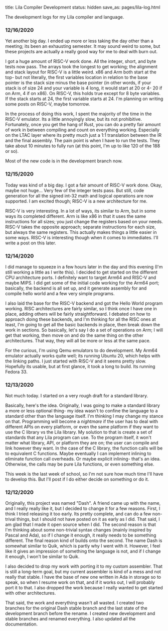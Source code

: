 title: Lila Compiler Development
status: hidden
save_as: pages/lila-log.html

The development logs for my Lila compiler and language.

### 12/16/2020

Yet another big day. I ended up more or less taking the day other than a meeting; its been an exhausting semester. It may sound weird to some, but these projects are actually a really good way for me to deal with burn out.

I got a huge amount of RISC-V work done. All the integer, short, and byte tests now pass. The arrays took the longest to get working; the alignment and stack layout for RISC-V is a little weird. x86 and Arm both start at the top- but not literally, the first variables location in relation to the base pointer is the stack size minus the base pointer (in other words, if your stack is of size 24 and your variable is 4 long, it would start at 20 or 4- 20 if on Arm, 4 if on x86). On RISC-V, this holds true except for 8 byte variables. If the stack starts at 24, the first variable starts at 24. I'm planning on writing some posts on RISC-V, maybe tomorrow.

In the process of doing this work, I spent the majority of the time in the RISC-V emulator. Its a little annoyingly slow, but its not prohibitive. Fortunately, once you get the hang of Rust, you can do a pretty fair amount of work in between compiling and count on everything working. Especially on the LTAC layer where its pretty much just a 1:1 translation between the IR and the final assembly. The pain point is when I have to run the tests. They take about 10 minutes to fully run (at this point, I'm up to like 120 of the 188 or so).

Most of the new code is in the development branch now.

### 12/15/2020

Today was kind of a big day. I got a fair amount of RISC-V work done. Okay, maybe not huge... Very few of the integer tests pass. But still, code generation for all the signed int-32 math and logical operations are now supported. I am excited though; RISC-V is a new architecture for me.

RISC-V is very interesting. In a lot of ways, its similar to Arm, but in some ways its completed different. Arm is like x86 in that it uses the same instructions for all sizes; you just change the registers based on your needs. RISC-V takes the opposite approach; separate instructions for each size, but always the same registers. This actually makes things a little easier in some ways. RISC-V is interesting though when it comes to immediates. I'll write a post on this later.

### 12/14/2020

I did manage to squeeze in a few hours later in the day and this evening (I'm still working a little as I write this). I decided to get started on the different CPU architecture ports. I definitely want to target Arm64 and RISC-V and maybe MIPS. I did get some of the initial code working for the Arm64 port; basically, the backend is all set up, and it generate assembly for and compile hello world and a few very simple programs.

I also laid the base for the RISC-V backend and got the Hello World program working. RISC architectures are fairly similar, so I think once I have one in place, adding others will be fairly straightforward. I debated on how to approach doing these backends, and I'm thinking for all the RISC ones at least, I'm going to get all the basic backends in place, then break down the work in sections. So basically, let's say I do a set of operations on Arm; I will get that working, then move on and do the same thing on the other architectures. That way, they will all be more or less at the same pace.

For the curious, I'm using Qemu emulators to do development. My Arm64 emulator actually works quite well; its running Ubuntu 20, which helps with the linking paths. I just started with RISC-V and it seems pretty slow. Hopefully its usable, but at first glance, it took a long to build. Its running Fedora 33.

### 12/13/2020

Not much today. I started on a very rough draft for a standard library.

Basically, here's the idea. Originally, I was going to make a standard library a more or less optional thing- my idea wasn't to confine the language to a standard other than the language itself. I'm thinking I may change my stance on that. Programming will become a _nightmare_ if the user has to deal with different APIs on every platform, or even the same platform if they want to use the C library vs the Lila library. My solution to that is create a set of standards that any Lila program can use. To the program itself, it won't matter what library, API, or platform they are on; the user can compile and link however they want. In the case of the C library, the function calls will be to equivalent C functions. Maybe eventually I can implement inlining to eliminate function call overheads. Or maybe explicit inlining- that's an idea. Otherwise, the calls may be pure Lila functions, or even something else.

This week is the last week of school, so I'm not sure how much time I'll have to develop this. But I'll post if I do either decide on something or do it.

### 12/12/2020

Originally, this project was named "Dash". A friend came up with the name, and I really really like it, but I decided to change it for a few reasons. First, I think I tried releasing it too early. Its pretty complete, and can do a few non-trival things, but I should not have posted on it as early as I did. That said, I am glad that I made it open source when I did. The second reason is that I'm thinking about some non-trivial syntax changes (mainly inspired by Pascal and Ada), so if I change it enough, it really needs to be something different. The final reason kind of builds onto the second. The name Dash is somewhat similar to Quik, which is partly why I went with it. However, I feel like it gives an impression of something the language is not, and if I change it enough, I won't be similar to Quik.

I also decided to drop my work with porting it to my custom assembler. That is still a long-term goal, but my current assembler is kind of a mess and not really that stable. I have the base of new one written in Ada in storage so to speak, so when I resume work on that, and if it works out, I will probably port it to that. I also dropped the work because I really wanted to get started with other architectures.

That said, the work and everything wasn't all wasted. I created two branches for the original Dash stable branch and the last state of the development branch before the rename. I created new development and stable branches and renamed everything. I also updated all the documentation.
